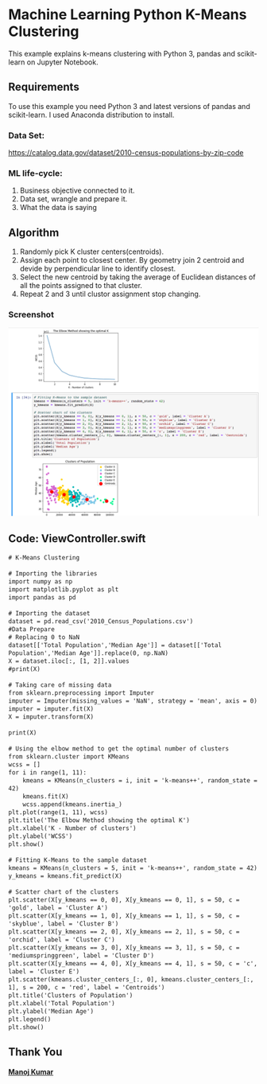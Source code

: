 # Machine Learning Python K-Means Clustering

This example explains k-means clustering with Python 3, pandas and scikit-learn on Jupyter Notebook.
## Requirements
To use this example you need Python 3 and latest versions of pandas and scikit-learn. I used Anaconda distribution to install.

### Data Set:
https://catalog.data.gov/dataset/2010-census-populations-by-zip-code

### ML life-cycle:
1.	Business objective connected to it.
2.	Data set, wrangle and prepare it.
3.	What the data is saying

## Algorithm
1.	Randomly pick K cluster centers(centroids). 
2.	Assign each point to closest center. By geometry join 2 centroid and devide by perpendicular line to identify closest.
3.	Select the new centroid by taking the average of Euclidean distances of all the points assigned to that cluster.
4.	Repeat 2 and 3 until clustor assignment stop changing.

### Screenshot</br>
<img src="images/K-Means Clustering 2018-08-25 03-01-14.png">

## Code: ViewController.swift
```
# K-Means Clustering

# Importing the libraries
import numpy as np
import matplotlib.pyplot as plt
import pandas as pd

# Importing the dataset
dataset = pd.read_csv('2010_Census_Populations.csv')
#Data Prepare
# Replacing 0 to NaN
dataset[['Total Population','Median Age']] = dataset[['Total Population','Median Age']].replace(0, np.NaN)
X = dataset.iloc[:, [1, 2]].values
#print(X)

# Taking care of missing data
from sklearn.preprocessing import Imputer
imputer = Imputer(missing_values = 'NaN', strategy = 'mean', axis = 0)
imputer = imputer.fit(X)
X = imputer.transform(X)

print(X)

# Using the elbow method to get the optimal number of clusters
from sklearn.cluster import KMeans
wcss = []
for i in range(1, 11):
    kmeans = KMeans(n_clusters = i, init = 'k-means++', random_state = 42)
    kmeans.fit(X)
    wcss.append(kmeans.inertia_)
plt.plot(range(1, 11), wcss)
plt.title('The Elbow Method showing the optimal K')
plt.xlabel('K - Number of clusters')
plt.ylabel('WCSS')
plt.show()

# Fitting K-Means to the sample dataset
kmeans = KMeans(n_clusters = 5, init = 'k-means++', random_state = 42)
y_kmeans = kmeans.fit_predict(X)

# Scatter chart of the clusters
plt.scatter(X[y_kmeans == 0, 0], X[y_kmeans == 0, 1], s = 50, c = 'gold', label = 'Cluster A')
plt.scatter(X[y_kmeans == 1, 0], X[y_kmeans == 1, 1], s = 50, c = 'skyblue', label = 'Cluster B')
plt.scatter(X[y_kmeans == 2, 0], X[y_kmeans == 2, 1], s = 50, c = 'orchid', label = 'Cluster C')
plt.scatter(X[y_kmeans == 3, 0], X[y_kmeans == 3, 1], s = 50, c = 'mediumspringgreen', label = 'Cluster D')
plt.scatter(X[y_kmeans == 4, 0], X[y_kmeans == 4, 1], s = 50, c = 'c', label = 'Cluster E')
plt.scatter(kmeans.cluster_centers_[:, 0], kmeans.cluster_centers_[:, 1], s = 200, c = 'red', label = 'Centroids')
plt.title('Clusters of Population')
plt.xlabel('Total Population')
plt.ylabel('Median Age')
plt.legend()
plt.show()
```

## Thank You
#### [Manoj Kumar](https://www.linkedin.com/in/manojkumar19/)
